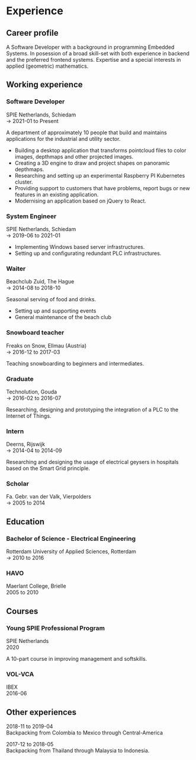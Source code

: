 # Experience

<h2 id='career-profile'>Career profile</h2>

A Software Developer with a background in programming Embedded Systems. In posession of a broad skill-set with both experience in backend and the preferred frontend systems. Expertise and a special interests in applied (geometric) mathematics.

<h2 id='working-experience'>Working experience</h2>

### Software Developer

SPIE Netherlands, Schiedam  
-> 2021-01 to Present

A department of approximately 10 people that build and maintains applications for the industrial and utility sector.
* Building a desktop application that transforms pointcloud files to color images, depthmaps and other projected images.
* Creating a 3D engine to draw and project shapes on panoramic depthmaps.
* Researching and setting up an experimental Raspberry PI Kubernetes cluster.
* Providing support to customers that have problems, report bugs or new features in an existing application.
* Modernising an application based on jQuery to React.

### System Engineer

SPIE Netherlands, Schiedam  
-> 2019-06 to 2021-01


* Implementing Windows based server infrastructures.
* Setting up and configurating redundant PLC infrastructures.

### Waiter

Beachclub Zuid, The Hague  
-> 2014-08 to 2018-10

Seasonal serving of food and drinks.
* Setting up and supporting events
* General maintenance of the beach club

### Snowboard teacher

Freaks on Snow, Ellmau (Austria)  
-> 2016-12 to 2017-03

Teaching snowboarding to beginners and intermediates.

### Graduate

Technolution, Gouda  
-> 2016-02 to 2016-07

Researching, designing and prototyping the integration of a PLC to the Internet of Things.

### Intern

Deerns, Rijswijk  
-> 2014-04 to 2014-09

Researching and designing the usage of electrical geysers in hospitals based on the Smart Grid principle.

### Scholar

Fa. Gebr. van der Valk, Vierpolders  
-> 2005 to 2014

<h2 id='education'>Education</h2>

### Bachelor of Science - Electrical Engineering

Rotterdam University of Applied Sciences, Rotterdam  
-> 2010 to 2016

### HAVO

Maerlant College, Brielle  
2005 to 2010

<h2 id='courses'>Courses</h2>

### Young SPIE Professional Program

SPIE Netherlands  
2020

A 10-part course in improving management and softskills.

### VOL-VCA

IBEX  
2016-06


<h2 id='other-experiences'>Other experiences</h2>

2018-11 to 2019-04  
Backpacking from Colombia to Mexico through Central-America

2017-12 to 2018-05  
Backpacking from Thailand through Malaysia to Indonesia.
